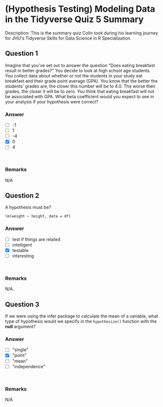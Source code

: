 # (Hypothesis Testing) Modeling Data in the Tidyverse Quiz 5 Summary

Description: This is the summary quiz Colin took during his learning journey for JHU's Tidyverse Skills for Data Science in R Specialization.</br>

Question 1
----------
Imagine that you've set out to answer the question "Does eating breakfast result in better grades?" You decide to look at high school age students. You collect data about whether or not the students in your study eat breakfast and their grade point average (GPA). You know that the better the students' grades are, the closer this number will be to 4.0. The worse their grades, the closer it will be to zero. You think that eating breakfast will not be associated with GPA. What beta coefficient would you expect to see in your analysis if your hypothesis were correct? </br>

### Answer
- [ ] -1
- [ ] 1
- [ ] -4
- [x] 0
- [ ] 4
</br>

### Remarks
N/A </br>

Question 2
----------
A hypothesis must be?  </br>

```{R}
lm(weight ~ height, data = df)
```

### Answer
- [ ] test if things are related
- [ ] intelligent
- [x] testable
- [ ] interesting
</br>

### Remarks
N/A.</br>

Question 3
----------
If we were using the infer package to calculate the mean of a variable, what type of hypothesis would we specify in the `hypothesize()` function with the **null** argument? </br>

### Answer
- [ ] "single"
- [x] "point"
- [ ] "mean"
- [ ] "independence"
</br>

### Remarks
N/A </br>
